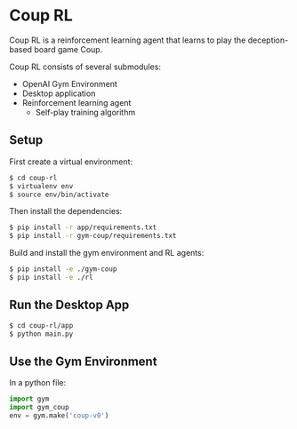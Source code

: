 # Coup RL

Coup RL is a reinforcement learning agent that learns to play the deception-based board game Coup.

Coup RL consists of several submodules:
- OpenAI Gym Environment
- Desktop application
- Reinforcement learning agent
    - Self-play training algorithm

## Setup
First create a virtual environment:
```bash
$ cd coup-rl
$ virtualenv env
$ source env/bin/activate
```

Then install the dependencies:
```bash
$ pip install -r app/requirements.txt
$ pip install -r gym-coup/requirements.txt
```

Build and install the gym environment and RL agents:
```bash
$ pip install -e ./gym-coup
$ pip install -e ./rl
```

## Run the Desktop App
```bash
$ cd coup-rl/app
$ python main.py
```

## Use the Gym Environment
In a python file:
```python
import gym
import gym_coup
env = gym.make('coup-v0')
```
